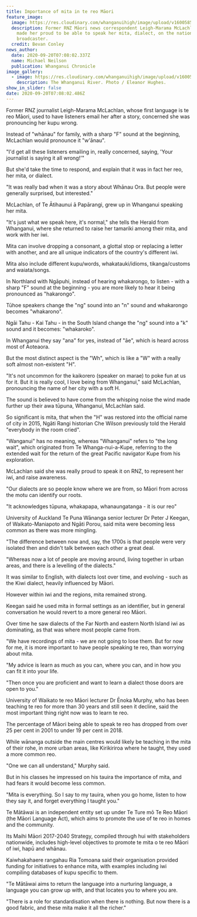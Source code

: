 ```yaml
---
title: Importance of mita in te reo Māori
feature_image:
  image: https://res.cloudinary.com/whanganuihigh/image/upload/v1600585812/News/Leigh-Marama_McLachlan_Chron_19.9.20.jpg
  description: Former RNZ Māori news correspondent Leigh-Marama McLachlan said it
    made her proud to be able to speak her mita, dialect, on the national
    broadcaster.
  credit: Bevan Conley
news_author:
  date: 2020-09-20T07:08:02.337Z
  name: Michael Neilson
  publication: Whanganui Chronicle
image_gallery:
  - image: https://res.cloudinary.com/whanganuihigh/image/upload/v1600585866/News/Leigh-Marama_McLachlan_WU_river.jpg
    description: The Whanganui River. Photo / Eleanor Hughes.
show_in_slider: false
date: 2020-09-20T07:08:02.486Z
---
```

Former RNZ journalist Leigh-Marama McLachlan, whose first language is te reo Māori, used to have listeners email her after a story, concerned she was pronouncing her kupu wrong.

Instead of "whānau" for family, with a sharp "F" sound at the beginning, McLachlan would pronounce it "w'ānau".

"I'd get all these listeners emailing in, really concerned, saying, 'Your journalist is saying it all wrong!'"

But she'd take the time to respond, and explain that it was in fact her reo, her mita, or dialect.

"It was really bad when it was a story about Whānau Ora. But people were generally surprised, but interested."

McLachlan, of Te Ātihaunui ā Papārangi, grew up in Whanganui speaking her mita.

"It's just what we speak here, it's normal," she tells the Herald from Whanganui, where she returned to raise her tamariki among their mita, and work with her iwi.

Mita can involve dropping a consonant, a glottal stop or replacing a letter with another, and are all unique indicators of the country's different iwi.

Mita also include different kupu/words, whakatauki/idioms, tikanga/customs and waiata/songs.

In Northland with Ngāpuhi, instead of hearing whakarongo, to listen - with a sharp "F" sound at the beginning - you are more likely to hear it being pronounced as "hakarongo".

Tūhoe speakers change the "ng" sound into an "n" sound and whakarongo becomes "whakarono".

Ngāi Tahu - Kai Tahu - in the South Island change the "ng" sound into a "k" sound and it becomes: "whakaroko".

In Whanganui they say "ana" for yes, instead of "āe", which is heard across most of Aoteaora.

But the most distinct aspect is the "Wh", which is like a "W" with a really soft almost non-existent "H".

"It's not uncommon for the kaikorero (speaker on marae) to poke fun at us for it. But it is really cool, I love being from Whanganui," said McLachlan, pronouncing the name of her city with a soft H.

The sound is believed to have come from the whisping noise the wind made further up their awa tūpuna, Whanganui, McLachlan said.

So significant is mita, that when the "H" was restored into the official name of city in 2015, Ngāti Rangi historian Che Wilson previously told the Herald "everybody in the room cried".

"Wanganui" has no meaning, whereas "Whanganui" refers to "the long wait", which originated from Te Whanga-nui-a-Kupe, referring to the extended wait for the return of the great Pacific navigator Kupe from his exploration.

McLachlan said she was really proud to speak it on RNZ, to represent her iwi, and raise awareness.

"Our dialects are so people know where we are from, so Māori from across the motu can identify our roots.

"It acknowledges tūpuna, whakapapa, whanaungatanga - it is our reo"

University of Auckland Te Puna Wānanga senior lecturer Dr Peter J Keegan, of Waikato-Maniapoto and Ngāti Porou, said mita were becoming less common as there was more mingling.

"The difference between now and, say, the 1700s is that people were very isolated then and didn't talk between each other a great deal.

"Whereas now a lot of people are moving around, living together in urban areas, and there is a levelling of the dialects."

It was similar to English, with dialects lost over time, and evolving - such as the Kiwi dialect, heavily influenced by Māori.

However within iwi and the regions, mita remained strong.

Keegan said he used mita in formal settings as an identifier, but in general conversation he would revert to a more general reo Māori.

Over time he saw dialects of the Far North and eastern North Island iwi as dominating, as that was where most people came from.

"We have recordings of mita - we are not going to lose them. But for now for me, it is more important to have people speaking te reo, than worrying about mita.

"My advice is learn as much as you can, where you can, and in how you can fit it into your life.

"Then once you are proficient and want to learn a dialect those doors are open to you."

University of Waikato te reo Māori lecturer Dr Ēnoka Murphy, who has been teaching te reo for more than 30 years and still seen it decline, said the most important thing right now was to learn te reo.

The percentage of Māori being able to speak te reo has dropped from over 25 per cent in 2001 to under 19 per cent in 2018.

While wānanga outside the main centres would likely be teaching in the mita of their rohe, in more urban areas, like Kirikiriroa where he taught, they used a more common reo.

"One we can all understand," Murphy said.

But in his classes he impressed on his tauira the importance of mita, and had fears it would become less common.

"Mita is everything. So I say to my tauira, when you go home, listen to how they say it, and forget everything I taught you."

Te Mātāwai is an independent entity set up under Te Ture mō Te Reo Māori (the Māori Language Act), which aims to promote the use of te reo in homes and the community.

Its Maihi Māori 2017-2040 Strategy, compiled through hui with stakeholders nationwide, includes high-level objectives to promote te mita o te reo Māori of iwi, hapū and whānau.

Kaiwhakahaere rangahau Ria Tomoana said their organisation provided funding for initiatives to enhance mita, with examples including iwi compiling databases of kupu specific to them.

"Te Mātāwai aims to return the language into a nurturing language, a language you can grow up with, and that locates you to where you are.

"There is a role for standardisation when there is nothing. But now there is a good fabric, and these mita make it all the richer."




